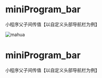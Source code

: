 # miniProgram_bar
小程序父子间传值【以自定义头部导航栏为例】

![mahua](mahua-logo.jpg)

# miniProgram_bar
小程序父子间传值【以自定义头部导航栏为例】

